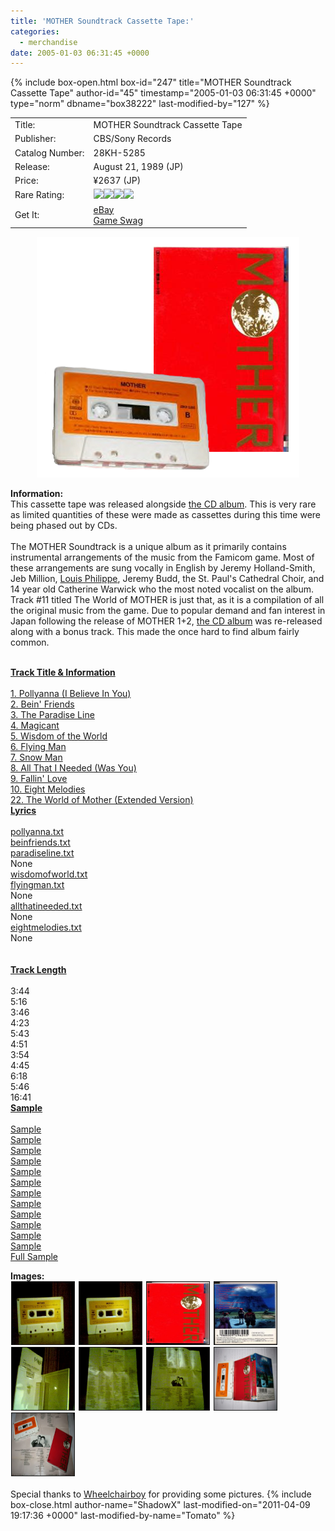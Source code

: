 ```yaml
---
title: 'MOTHER Soundtrack Cassette Tape:'
categories:
  - merchandise
date: 2005-01-03 06:31:45 +0000
---
```

{% include box-open.html box-id="247" title="MOTHER Soundtrack Cassette Tape" author-id="45" timestamp="2005-01-03 06:31:45 +0000" type="norm" dbname="box38222" last-modified-by="127" %}
<div class="gameinfo">
	<table>
		<tr>
			<td class="label">Title:</td>
			<td>MOTHER Soundtrack Cassette Tape</td>
		</tr>
		<tr>
			<td class="label">Publisher:</td>
			<td>CBS/Sony Records</td>
		</tr>
		<tr>
			<td class="label">Catalog Number:</td>
			<td>28KH-5285</td>
		</tr>
		<tr>
			<td class="label">Release:</td>
			<td>August 21, 1989 (JP)</td>
		</tr>
		<tr>
			<td class="label">Price:</td>
			<td>¥2637 (JP)</td>
		</tr>
		<tr>
			<td class="label">Rare Rating:</td>
			<td><img src="http://starmen.net/merchandise/images/ness_icon.gif" /><img src="http://starmen.net/merchandise/images/ness_icon.gif" /><img src="http://starmen.net/merchandise/images/ness_icon.gif" /><img src="http://starmen.net/merchandise/images/ness_icon.gif" /></td>
		</tr>
		<tr>
			<td class="label">Get It:</td>
			<td><a href="http://www.ebay.com">eBay</a><br />
                            <a href="http://gameswag.com/view/mother-soundtrack-cassette/">Game Swag</a>
		</td>
		</tr>
	</table>
</div>

<p>
	<center>
	<img src="/merchandise/images/m1cassette_title.png" border="0" title="MOTHER Soundtrack Cassette Tape" />
	</center>
</p>

<b>Information:</b>
	<br />
	This cassette tape was released alongside <a href="http://starmen.net/merchandise/music/m1cd.php">the CD album</a>. This is very rare as limited quantities of these were made as cassettes during this time were being phased out by CDs.
	<br /><br />
	The MOTHER Soundtrack is a unique album as it primarily contains instrumental arrangements of the music from the Famicom game. Most of these arrangements are sung vocally in English by Jeremy Holland-Smith, Jeb Million, 
	<a href="http://boldstate.com/2010/07/02/video-games-are-beautiful-flying-man-mother-ost/">Louis Philippe</a>, 
	Jeremy Budd, the St. Paul's Cathedral Choir, and 14 year old Catherine Warwick who the most noted 
	vocalist on the album. Track #11 titled The World of MOTHER is just that, as it is a compilation of all the original 
	music from the game. Due to popular demand and fan interest in Japan following the release of MOTHER 1+2, <a href="http://starmen.net/merchandise/music/m1cd.php">the CD album</a> was re-released along with a bonus track. 
	This made the once hard to find album fairly common.
<br /><br />

<table1 />
        <b><u>Track Title & Information</u></b><br /><br />
        <a href="trackinfo/pollyanna.txt">1. Pollyanna (I Believe In You)</a><br />
	<a href="trackinfo/beinfriends.txt">2. Bein' Friends</a><br />
	<a href="trackinfo/paradiseline.txt">3. The Paradise Line</a><br />
	<a href="trackinfo/magicant.txt">4. Magicant</a><br />
	<a href="trackinfo/wisdomoftheworld.txt">5. Wisdom of the World</a><br />
	<a href="trackinfo/flyingman.txt">6. Flying Man</a><br />
	<a href="trackinfo/snowman.txt">7. Snow Man</a><br />
	<a href="trackinfo/allthatineeded.txt">8. All That I Needed (Was You)</a><br />
	<a href="trackinfo/fallinlove.txt">9. Fallin' Love</a><br />
	<a href="trackinfo/eightmelodies.txt">10. Eight Melodies</a><br />
	<a href="trackinfo/worldofmother.txt">22. The World of Mother (Extended Version)</a><br />
<table2 />
        <u><b>Lyrics</b></u><br /><br />
        <a href="lyrics/pollyanna.txt">pollyanna.txt</a><br />
	<a href="lyrics/beinfriends.txt">beinfriends.txt</a><br />
	<a href="lyrics/paradiseline.txt">paradiseline.txt</a><br />
	None<br />
	<a href="lyrics/wisdomofworld.txt">wisdomofworld.txt</a><br />
	<a href="lyrics/flyingman.txt">flyingman.txt</a><br />
	None<br />
	<a href="lyrics/allthatineeded.txt">allthatineeded.txt</a><br />
	None<br />
	<a href="lyrics/eightmelodies.txt">eightmelodies.txt</a><br />
	None<br />
	<br /><br />
<table2 />
	<u><b>Track Length</b></u><br /><br />
	3:44<br />
	5:16<br />
	3:46<br />
	4:23<br />
	5:43<br />
	4:51<br />
	3:54<br />
	4:45<br />
	6:18<br />
	5:46<br />
	16:41<br />
<table2 />
	<u><b>Sample</b></u><br /><br />
	<a href="samples/MOTHER - 01 - Pollyanna (I Believe In You) [Sample].mp3">Sample</a><br />
	<a href="samples/MOTHER - 02 - Bein' Friends [Sample].mp3">Sample</a><br />
	<a href="samples/MOTHER - 03 - The Paradise Line [Sample].mp3">Sample</a><br />
	<a href="samples/MOTHER - 04 - Magicant [Sample].mp3">Sample</a><br />
	<a href="samples/MOTHER - 05 - Wisdom of the World [Sample].mp3">Sample</a><br />
	<a href="samples/MOTHER - 06 - Flying Man [Sample].mp3">Sample</a><br />
	<a href="samples/MOTHER - 07 - Snowman [Sample].mp3">Sample</a><br />
	<a href="samples/MOTHER - 08 - All That I Needed (Was You) [Sample].mp3">Sample</a><br />
	<a href="samples/MOTHER - 09 - Fallin' Love [Sample].mp3">Sample</a><br />
	<a href="samples/MOTHER - 10 - Eight Melodies [Sample].mp3">Sample</a><br />
	<a href="samples/MOTHER - 11 - The World of Mother [Sample].mp3">Sample</a><br />
	<a href="samples/MOTHER - 12 - Smiles and Tears (Demo Track) [Sample].mp3">Sample</a><br />
	<a href="samples/MOTHER - [Full Sample].mp3">Full Sample</a><br />
<table3 />

<b>Images:</b>
	<br />
<a href="/merchandise/images/m1ct_tapea.jpg" ><img src="/merchandise/images/m1ct_tapea.jpg" title="MOTHER Soundtrack Cassette Tape (Side A)" border="1" width="100" height="100" hspace="1" /></a>
<a href="/merchandise/images/m1ct_tapeb.jpg" ><img src="/merchandise/images/m1ct_tapeb.jpg" title="MOTHER Soundtrack Cassette Tape (Side B)" border="1" width="100" height="100" hspace="1" /></a>
<a href="/merchandise/images/m1cassette_front.jpg" ><img src="/merchandise/images/m1cassette_front.jpg" title="MOTHER Soundtrack Cassette Tape (Front)" border="1" width="100" height="100" hspace="1" /></a>
<a href="/merchandise/images/m1cassette_back.jpg" ><img src="/merchandise/images/m1cassette_back.jpg" title="MOTHER Soundtrack Cassette Tape (Back)" border="1" width="100" height="100" hspace="1" /></a>
<a href="/merchandise/images/m1ct_inserts.jpg" ><img src="/merchandise/images/m1ct_inserts.jpg" title="MOTHER Soundtrack Cassette Tape Box (Inside)" border="1" width="100" height="100" hspace="1" /></a>
<a href="/merchandise/images/m1ct_insertf.jpg" ><img src="/merchandise/images/m1ct_insertf.jpg" title="Insert (Front)" border="1" width="100" height="100" hspace="1" /></a>
<a href="/merchandise/images/m1ct_insertb.jpg" ><img src="/merchandise/images/m1ct_insertb.jpg" title="Insert (Back)" border="1" width="100" height="100" hspace="1" /></a>
<a href="/merchandise/images/m1ct_tapebox.jpg" ><img src="/merchandise/images/m1ct_tapebox.jpg" title="MOTHER Soundtrack Cassette Tape & Box" border="1" width="100" height="100" hspace="1" /></a>
<a href="/merchandise/images/m1ct_all.jpg" ><img src="/merchandise/images/m1ct_all.jpg" title="MOTHER Soundtrack Cassette Tape Complete" border="1" width="100" height="100" hspace="1" /></a>
	<br /><br />
	Special thanks to <a href="mailto:wheelchairboy11@hotmail.com">Wheelchairboy</a> 
	for providing some pictures.
{% include box-close.html author-name="ShadowX" last-modified-on="2011-04-09 19:17:36 +0000" last-modified-by-name="Tomato" %}
